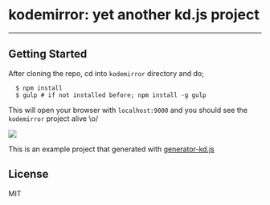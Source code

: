 # kodemirror: yet another kd.js project
-------------------------------------------

## Getting Started

After cloning the repo, cd into `kodemirror` directory and do;

```
  $ npm install
  $ gulp # if not installed before; npm install -g gulp
```

This will open your browser with `localhost:9000` and you should see the `kodemirror` project alive \o/

![](http://take.ms/Xhev7)

This is an example project that generated with [generator-kd.js](https://github.com/gokmen/generator-kd.js)

## License

MIT